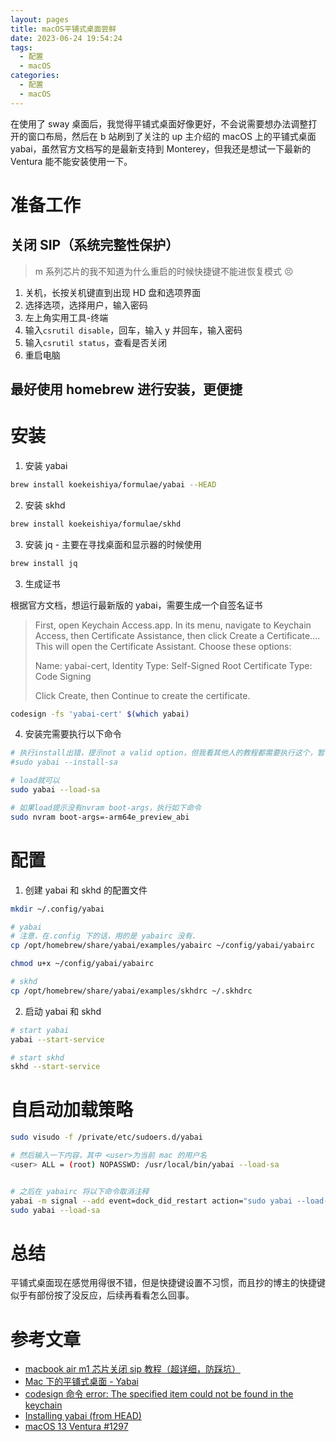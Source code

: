 ```yaml
---
layout: pages
title: macOS平铺式桌面尝鲜
date: 2023-06-24 19:54:24
tags:
  - 配置
  - macOS
categories:
  - 配置
  - macOS
---
```


在使用了 sway 桌面后，我觉得平铺式桌面好像更好，不会说需要想办法调整打开的窗口布局，然后在 b 站刷到了关注的 up 主介绍的 macOS 上的平铺式桌面 yabai，虽然官方文档写的是最新支持到 Monterey，但我还是想试一下最新的 Ventura 能不能安装使用一下。

<!--more-->

# 准备工作

## 关闭 SIP（系统完整性保护）

> m 系列芯片的我不知道为什么重启的时候快捷键不能进恢复模式 😣

1. 关机，长按关机键直到出现 HD 盘和选项界面
2. 选择选项，选择用户，输入密码
3. 左上角实用工具-终端
4. 输入`csrutil disable`，回车，输入 y 并回车，输入密码
5. 输入`csrutil status`，查看是否关闭
6. 重启电脑

## 最好使用 homebrew 进行安装，更便捷

# 安装

1. 安装 yabai

```bash
brew install koekeishiya/formulae/yabai --HEAD
```

2. 安装 skhd

```bash
brew install koekeishiya/formulae/skhd
```

3. 安装 jq - 主要在寻找桌面和显示器的时候使用

```bash
brew install jq
```

3. 生成证书

根据官方文档，想运行最新版的 yabai，需要生成一个自签名证书

> First, open Keychain Access.app. In its menu, navigate to Keychain Access, then
> Certificate Assistance, then click Create a Certificate.... This will open the
> Certificate Assistant. Choose these options:
>
> Name: yabai-cert,
> Identity Type: Self-Signed Root
> Certificate Type: Code Signing
>
> Click Create, then Continue to create the certificate.

```bash
codesign -fs 'yabai-cert' $(which yabai)
```

4. 安装完需要执行以下命令

```bash
# 执行install出错，提示not a valid option，但我看其他人的教程都需要执行这个，暂时不知道什么影响
#sudo yabai --install-sa

# load就可以
sudo yabai --load-sa

# 如果load提示没有nvram boot-args，执行如下命令
sudo nvram boot-args=-arm64e_preview_abi
```

# 配置

1. 创建 yabai 和 skhd 的配置文件

```bash
mkdir ~/.config/yabai

# yabai
# 注意，在.config 下的话，用的是 yabairc 没有.
cp /opt/homebrew/share/yabai/examples/yabairc ~/config/yabai/yabairc

chmod u+x ~/config/yabai/yabairc

# skhd
cp /opt/homebrew/share/yabai/examples/skhdrc ~/.skhdrc
```

2. 启动 yabai 和 skhd

```bash
# start yabai
yabai --start-service

# start skhd
skhd --start-service
```

# 自启动加载策略

```bash
sudo visudo -f /private/etc/sudoers.d/yabai

# 然后输入一下内容，其中 <user>为当前 mac 的用户名
<user> ALL = (root) NOPASSWD: /usr/local/bin/yabai --load-sa


# 之后在 yabairc 将以下命令取消注释
yabai -m signal --add event=dock_did_restart action="sudo yabai --load-sa"
sudo yabai --load-sa
```

# 总结

平铺式桌面现在感觉用得很不错，但是快捷键设置不习惯，而且抄的博主的快捷键似乎有部份按了没反应，后续再看看怎么回事。

# 参考文章

- [macbook air m1 芯片关闭 sip 教程（超详细，防踩坑）](https://blog.csdn.net/weixin_44791976/article/details/110826057)
- [Mac 下的平铺式桌面 - Yabai](https://www.cnblogs.com/tdg-yyx/p/15972309.html)
- [codesign 命令 error: The specified item could not be found in the keychain](https://blog.csdn.net/Carrgan/article/details/104441967)
- [Installing yabai (from HEAD)](<https://github.com/koekeishiya/yabai/wiki/Installing-yabai-(from-HEAD)#configure-scripting-addition>)
- [macOS 13 Ventura #1297](https://github.com/koekeishiya/yabai/issues/1297)
